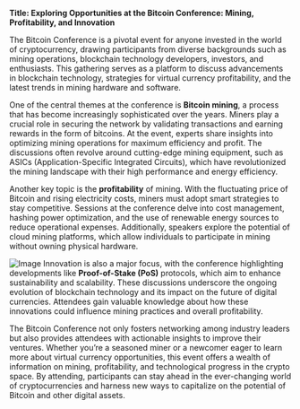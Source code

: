 **Title: Exploring Opportunities at the Bitcoin Conference: Mining, Profitability, and Innovation**

The Bitcoin Conference is a pivotal event for anyone invested in the world of cryptocurrency, drawing participants from diverse backgrounds such as mining operations, blockchain technology developers, investors, and enthusiasts. This gathering serves as a platform to discuss advancements in blockchain technology, strategies for virtual currency profitability, and the latest trends in mining hardware and software. 

One of the central themes at the conference is **Bitcoin mining**, a process that has become increasingly sophisticated over the years. Miners play a crucial role in securing the network by validating transactions and earning rewards in the form of bitcoins. At the event, experts share insights into optimizing mining operations for maximum efficiency and profit. The discussions often revolve around cutting-edge mining equipment, such as ASICs (Application-Specific Integrated Circuits), which have revolutionized the mining landscape with their high performance and energy efficiency.

Another key topic is the **profitability** of mining. With the fluctuating price of Bitcoin and rising electricity costs, miners must adopt smart strategies to stay competitive. Sessions at the conference delve into cost management, hashing power optimization, and the use of renewable energy sources to reduce operational expenses. Additionally, speakers explore the potential of cloud mining platforms, which allow individuals to participate in mining without owning physical hardware.


![Image](https://github.com/user-attachments/assets/31692037-0104-4703-abd1-696b6a7dd41b)
Innovation is also a major focus, with the conference highlighting developments like **Proof-of-Stake (PoS)** protocols, which aim to enhance sustainability and scalability. These discussions underscore the ongoing evolution of blockchain technology and its impact on the future of digital currencies. Attendees gain valuable knowledge about how these innovations could influence mining practices and overall profitability.

The Bitcoin Conference not only fosters networking among industry leaders but also provides attendees with actionable insights to improve their ventures. Whether you’re a seasoned miner or a newcomer eager to learn more about virtual currency opportunities, this event offers a wealth of information on mining, profitability, and technological progress in the crypto space. By attending, participants can stay ahead in the ever-changing world of cryptocurrencies and harness new ways to capitalize on the potential of Bitcoin and other digital assets.